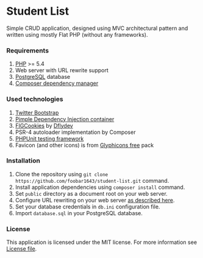 # Student List
Simple CRUD application, designed using MVC architectural pattern and written using mostly Flat PHP (without any frameworks).

### Requirements
1. [PHP] >= 5.4
2. Web server with URL rewrite support
3. [PostgreSQL] database
4. [Composer dependency manager]

### Used technologies
1. [Twitter Bootstrap]
2. [Pimple Dependency Injection container]
3. [FIGCookies] by [Dflydev]
4. PSR-4 autoloader implementation by Composer
5. [PHPUnit testing framework]
6. Favicon (and other icons) is from [Glyphicons free] pack


### Installation
1. Clone the repository using `git clone https://github.com/foobar1643/student-list.git` command.
2. Install application dependencies using `composer install` command.
3. Set `public` directory as a document root on your web server.
4. Configure URL rewriting on your web server [as described here].
5. Set your database credentials in `db.ini` configuration file.
6. Import `database.sql` in your PostgreSQL database.

### License
This application is licensed under the MIT license. For more information see [License file].

[License file]: <https://github.com/foobar1643/student-list/blob/master/LICENSE.md>
[as described here]: <https://github.com/foobar1643/student-list/blob/development/ROUTING.md>
[PHPUnit testing framework]: <https://phpunit.de/>
[Dflydev]: <https://github.com/dflydev>
[FIGCookies]: <https://github.com/dflydev/dflydev-fig-cookies>
[Pimple Dependency Injection container]: <http://pimple.sensiolabs.org/>
[Composer dependency manager]: <https://getcomposer.org/>
[PostgreSQL]: <https://www.postgresql.org/>
[PHP]: <https://secure.php.net/>
[Twitter Bootstrap]: <https://getbootstrap.com/>
[Glyphicons free]: <http://glyphicons.com/>